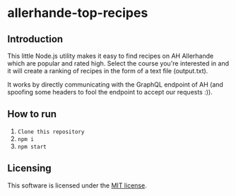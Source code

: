 # allerhande-top-recipes

## Introduction
This little Node.js utility makes it easy to find recipes on AH Allerhande which are popular and rated high. Select the course you're interested in and it will create a ranking of recipes in the form of a text file (output.txt).

It works by directly communicating with the GraphQL endpoint of AH (and spoofing some headers to fool the endpoint to accept our requests :)).

## How to run

1. `Clone this repository`
2. `npm i`
3. `npm start`

## Licensing

This software is licensed under the [MIT license](LICENSE).